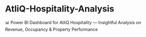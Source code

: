 # AtliQ-Hospitality-Analysis
📊 Power BI Dashboard for AtliQ Hospitality — Insightful Analysis on Revenue, Occupancy &amp; Property Performance
